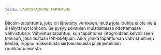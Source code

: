```yaml
---
termi: VAHVISTAMATON TAPAHTUMA
---
```


Bitcoin-tapahtuma, joka on lähetetty verkkoon, mutta jota louhija ei ole vielä sisällyttänyt lohkoon. Se pysyy solmujen muistialtaissa odottamassa vahvistuksia. Vahvistus tapahtuu, kun tapahtuma integroidaan kelvolliseen lohkoon, joka lisätään lohkoketjuun. Aika, jonka tapahtuman vahvistuminen kestää, riippuu maksetuista siirtomaksuista ja järjestelmän ruuhkautumisesta.
